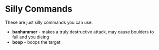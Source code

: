 # Silly Commands

These are just silly commands you can use.

* **banhammer** - makes a truly destructive attack, may cause boulders to fall and you dieing
* **boop** - boops the target